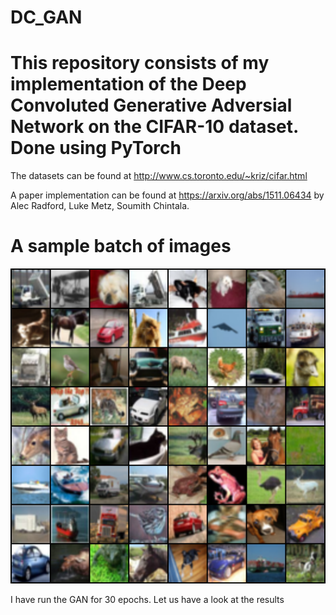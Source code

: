 # DC_GAN

# This repository consists of my implementation of the Deep Convoluted Generative Adversial Network on the CIFAR-10 dataset. Done using PyTorch

The datasets can be found at http://www.cs.toronto.edu/~kriz/cifar.html

A paper implementation can be found at https://arxiv.org/abs/1511.06434 by Alec Radford, Luke Metz, Soumith Chintala. 

# A sample batch of images
![](./results/real_images.png)

I have run the GAN for 30 epochs. Let us have a look at the results

 

